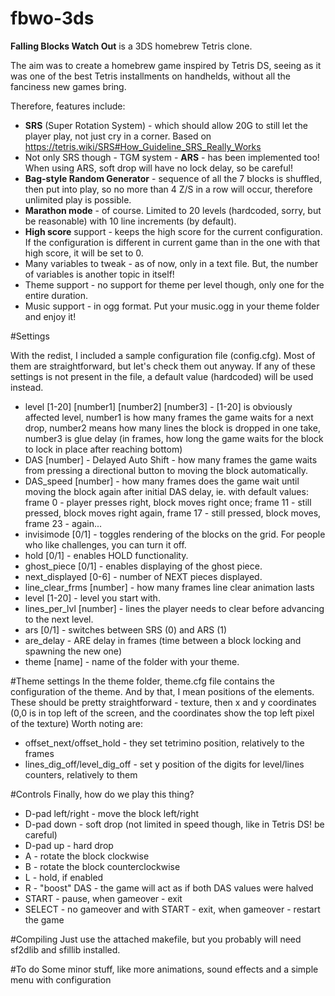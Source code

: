 # fbwo-3ds

<b>Falling Blocks Watch Out</b> is a 3DS homebrew Tetris clone.

The aim was to create a homebrew game inspired by Tetris DS, seeing as it was one of the best Tetris installments on handhelds, without all the fanciness new games bring.

Therefore, features include:
* <b>SRS</b> (Super Rotation System) - which should allow 20G to still let the player play, not just cry in a corner. Based on https://tetris.wiki/SRS#How_Guideline_SRS_Really_Works
* Not only SRS though - TGM system - <b>ARS</b> - has been implemented too! When using ARS, soft drop will have no lock delay, so be careful!
* <b>Bag-style Random Generator</b> - sequence of all the 7 blocks is shuffled, then put into play, so no more than 4 Z/S in a row will occur, therefore unlimited play is possible.
* <b>Marathon mode</b> - of course. Limited to 20 levels (hardcoded, sorry, but be reasonable) with 10 line increments (by default).
* <b>High score</b> support - keeps the high score for the current configuration. If the configuration is different in current game than in the one with that high score, it will be set to 0.
* Many variables to tweak - as of now, only in a text file. But, the number of variables is another topic in itself!
* Theme support - no support for theme per level though, only one for the entire duration.
* Music support - in ogg format. Put your music.ogg in your theme folder and enjoy it!

#Settings

With the redist, I included a sample configuration file (config.cfg).
Most of them are straightforward, but let's check them out anyway.
If any of these settings is not present in the file, a default value (hardcoded) will be used instead.
* level [1-20] [number1] [number2] [number3] - [1-20] is obviously affected level, number1 is how many frames the game waits for a next drop, number2 means how many lines the block is dropped in one take, number3 is glue delay (in frames, how long the game waits for the block to lock in place after reaching bottom) 
* DAS [number] - Delayed Auto Shift - how many frames the game waits from pressing a directional button to moving the block automatically.
* DAS_speed [number] - how many frames does the game wait until moving the block again after initial DAS delay, ie. with default values: frame 0 - player presses right, block moves right once; frame 11 - still pressed, block moves right again, frame 17 - still pressed, block moves, frame 23 - again...
* invisimode [0/1] - toggles rendering of the blocks on the grid. For people who like challenges, you can turn it off.
* hold [0/1] - enables HOLD functionality.
* ghost_piece [0/1] - enables displaying of the ghost piece.
* next_displayed [0-6] - number of NEXT pieces displayed.
* line_clear_frms [number] - how many frames line clear animation lasts
* level [1-20] - level you start with.
* lines_per_lvl [number] - lines the player needs to clear before advancing to the next level.
* ars [0/1] - switches between SRS (0) and ARS (1)
* are_delay - ARE delay in frames (time between a block locking and spawning the new one)
* theme [name] - name of the folder with your theme.

#Theme settings
In the theme folder, theme.cfg file contains the configuration of the theme. And by that, I mean positions of the elements. These should be pretty straightforward - texture, then x and y coordinates (0,0 is in top left of the screen, and the coordinates show the top left pixel of the texture)
Worth noting are:
* offset_next/offset_hold - they set tetrimino position, relatively to the frames
* lines_dig_off/level_dig_off - set y position of the digits for level/lines counters, relatively to them

#Controls
Finally, how do we play this thing?
* D-pad left/right - move the block left/right
* D-pad down - soft drop (not limited in speed though, like in Tetris DS! be careful)
* D-pad up - hard drop
* A - rotate the block clockwise
* B - rotate the block counterclockwise
* L - hold, if enabled
* R - "boost" DAS - the game will act as if both DAS values were halved
* START - pause, when gameover - exit
* SELECT - no gameover and with START - exit, when gameover - restart the game

#Compiling
Just use the attached makefile, but you probably will need sf2dlib and sfillib installed.

#To do
Some minor stuff, like more animations, sound effects and a simple menu with configuration
